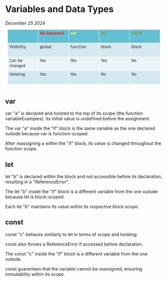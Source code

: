 # Variables and Data Types
_December 25 2024_
![alt text](image.png)

## var
var "a" is declared and hoisted to the top of its scope (the function variableExamples). Its initial value is undefined before the assignment.

The var "a" inside the "if" block is the same variable as the one declared outside because var is function-scoped.

After reassigning a within the "if" block, its value is changed throughout the function scope.

## let
let "b" is declared within the block and not accessible before its declaration, resulting in a "ReferenceError".

The let "b" inside the "if" block is a different variable from the one outside because let is block-scoped.

Each let "b" maintains its value within its respective block scope.

## const
const "c" behaves similarly to let in terms of scope and hoisting.

const also throws a ReferenceError if accessed before declaration.

The const "c" inside the "if" block is a different variable from the one outside.

const guarantees that the variable cannot be reassigned, ensuring immutability within its scope.
